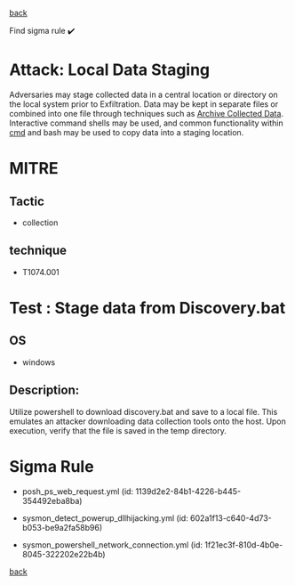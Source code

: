 
[back](../index.md)

Find sigma rule :heavy_check_mark: 

# Attack: Local Data Staging 

Adversaries may stage collected data in a central location or directory on the local system prior to Exfiltration. Data may be kept in separate files or combined into one file through techniques such as [Archive Collected Data](https://attack.mitre.org/techniques/T1560). Interactive command shells may be used, and common functionality within [cmd](https://attack.mitre.org/software/S0106) and bash may be used to copy data into a staging location.

# MITRE
## Tactic
  - collection


## technique
  - T1074.001


# Test : Stage data from Discovery.bat
## OS
  - windows


## Description:
Utilize powershell to download discovery.bat and save to a local file. This emulates an attacker downloading data collection tools onto the host. Upon execution,
verify that the file is saved in the temp directory.


# Sigma Rule
 - posh_ps_web_request.yml (id: 1139d2e2-84b1-4226-b445-354492eba8ba)

 - sysmon_detect_powerup_dllhijacking.yml (id: 602a1f13-c640-4d73-b053-be9a2fa58b96)

 - sysmon_powershell_network_connection.yml (id: 1f21ec3f-810d-4b0e-8045-322202e22b4b)



[back](../index.md)
